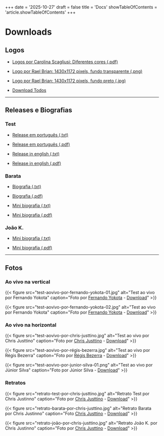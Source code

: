 +++
date = '2025-10-27'
draft = false
title = 'Docs'
showTableOfContents = 'article.showTableOfContents'
+++

# Downloads

## Logos

- <a target="_blank" rel="noopener noreferrer" href="https://drive.proton.me/urls/HVR08NH0XM#mIVOaZeY3ZQp" title="Logos por Carolina Scagliusi">Logos por Carolina Scagliusi: Diferentes cores (.pdf)</a>

- <a target="_blank" rel="noopener noreferrer" href="https://drive.proton.me/urls/M4BMMCWZZW#ZQgi8N4P8S5N" title="Logo por Rael Brian - fundo transparente (.png)">Logo por Rael Brian: 1430x1172 pixels, fundo transparente (.png)</a>

- <a target="_blank" rel="noopener noreferrer" href="https://drive.proton.me/urls/Y3KEJHC244#S9hj7JuoRTLI" title="Logo por Rael Brian - fundo transparente (.png)">Logo por Rael Brian: 1430x1172 pixels, fundo preto (.jpg)</a>

- <a target="_blank" rel="noopener noreferrer" href="https://drive.proton.me/urls/6BCST0VDDW#0HCAG23P38XD" title="Download todos">Download Todos</a>

---

## Releases e Biografias

### Test

- <a target="_blank" rel="noopener noreferrer" href="https://drive.proton.me/urls/3ZEH0QSF8G#UXNdThUQrQY1" title="Release em português (.txt)">Release em português (.txt)</a>

- <a target="_blank" rel="noopener noreferrer" href="https://drive.proton.me/urls/GR7TCPXS4C#oqWe5ikM4mdt" title="Release em português (.txt)">Release em português (.pdf)</a>

- <a target="_blank" rel="noopener noreferrer" href="https://drive.proton.me/urls/XG81E35H6R#eJD6Wi5BmPTg" title="Release in english (.txt)">Release in english (.txt)</a>

- <a target="_blank" rel="noopener noreferrer" href="https://drive.proton.me/urls/Q811NNP1EC#6eJH4SwsXNxo" title="Release in english (.pdf)">Release in english (.pdf)</a>

### Barata

- <a target="_blank" rel="noopener noreferrer" href="https://drive.proton.me/urls/K2QBJ3VRTM#zZ9nG2Jq2gO1" title="Biografia (.txt)">Biografia (.txt)</a>

- <a target="_blank" rel="noopener noreferrer" href="https://drive.proton.me/urls/00F3BA0BG4#ZsYNnkMRZc5Y" title="Biografia (.pdf)">Biografia (.pdf)</a>

- <a target="_blank" rel="noopener noreferrer" href="https://drive.proton.me/urls/VB5HMVSRGM#0tP4Vxdqw85O" title="Mini Biografia (.txt)">Mini biografia (.txt)</a>

- <a target="_blank" rel="noopener noreferrer" href="https://drive.proton.me/urls/BTEKDVC7E8#wlyp7bLcTWdE" title="Mini biografia (.pdf)">Mini biografia (.pdf)</a>

### João K.

- <a target="_blank" rel="noopener noreferrer" href="https://drive.proton.me/urls/YQGWXK0E6G#xRUbLDT7tS4W" title="Mini biografia (.txt)">Mini biografia (.txt)</a>

- <a target="_blank" rel="noopener noreferrer" href="https://drive.proton.me/urls/GQ46HRWSJC#0wFju3y6s7f5" title="Mini biografia (.pdf)">Mini biografia (.pdf)</a>

---

## Fotos

### Ao vivo na vertical

<section class="fotos-download fotos-download-gr2">

{{< figure
    src="test-aovivo-por-fernando-yokota-01.jpg"
    alt="Test ao vivo por Fernando Yokota"
    caption="Foto por [Fernando Yokota](https://www.instagram.com/fernandoyokota) - [Download](https://drive.proton.me/urls/KXHY572AV4#bb1Xsme2QKPh)"
    >}}

{{< figure
    src="test-aovivo-por-fernando-yokota-02.jpg"
    alt="Test ao vivo por Fernando Yokota"
    caption="Foto por [Fernando Yokota](https://www.instagram.com/fernandoyokota) - [Download](https://drive.proton.me/urls/MFPVYFMJVM#diWZuoGSYbU4)"
    >}}

</section>

### Ao vivo na horizontal

<section class="fotos-download fotos-download-gr3">

{{< figure
    src="test-aovivo-por-chris-justtino.jpg"
    alt="Test ao vivo por Chris Justtino"
    caption="Foto por [Chris Justtino](https://www.instagram.com/chrisjusttino) - [Download](https://drive.proton.me/urls/9WPRSSWE34#taizL7clhCsT)"
    >}}

{{< figure
    src="test-aovivo-por-régis-bezerra.jpg"
    alt="Test ao vivo por Régis Bezerra"
    caption="Foto por [Régis Bezerra](https://www.instagram.com/regisbzrra) - [Download](https://drive.proton.me/urls/4YE7KHZEZC#fKODXtsAj4NL)"
    >}}

{{< figure
    src="test-aovivo-por-junior-silva-01.png"
    alt="Test ao vivo por Júnior Silva"
    caption="Foto por Júnior Silva - [Download](https://drive.proton.me/urls/TFKPE996BG#b42wWKrVIJxT)"
    >}}

</section>

### Retratos

<section class="fotos-download fotos-download-gr3">

{{< figure
    src="retrato-test-por-chris-justtino.jpg"
    alt="Retrato Test por Chris Justinno"
    caption="Foto por [Chris Justtino](https://www.instagram.com/chrisjusttino) - [Download](https://drive.proton.me/urls/9WPRSSWE34#taizL7clhCsT)"
    >}}

{{< figure
    src="retrato-barata-por-chris-justtino.jpg"
    alt="Retrato  Barata por Chris Justinno"
    caption="Foto [Chris Justtino](https://www.instagram.com/chrisjusttino) - [Download](https://drive.proton.me/urls/4VAPQ8876W#3NSPFJz9pXKR)"
    >}}

{{< figure
    src="retrato-joão-por-chris-justtino.jpg"
    alt="Retrato João K. por Chris Justinno"
    caption="Foto por [Chris Justtino](https://www.instagram.com/chrisjusttino) - [Download](https://drive.proton.me/urls/8MKXJX3KS0#18sFR9KsrLCz)"
    >}}

</section>

